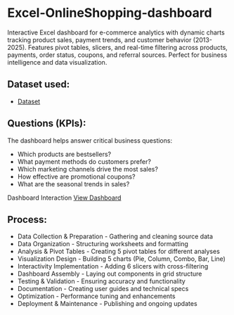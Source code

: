 # Excel-OnlineShopping-dashboard
Interactive Excel dashboard for e-commerce analytics with dynamic charts tracking product sales, payment trends, and customer behavior (2013-2025). Features pivot tables, slicers, and real-time filtering across products, payments, order status, coupons, and referral sources. Perfect for business intelligence and data visualization.

## Dataset used:
- <a href="https://github.com/pavankumarsiga088-max/Excel-OnlineShopping-dashboard/blob/main/Online-Store-Orders(Dashboard).xlsx">Dataset</a>

## Questions (KPIs):
The dashboard helps answer critical business questions:

- Which products are bestsellers?
- What payment methods do customers prefer?
- Which marketing channels drive the most sales?
- How effective are promotional coupons?
- What are the seasonal trends in sales?

Dashboard Interaction <a href="https://github.com/pavankumarsiga088-max/Excel-OnlineShopping-dashboard/blob/main/Screenshot%202025-10-20%20232907.png">View Dashboard</a>

## Process:
- Data Collection & Preparation - Gathering and cleaning source data
- Data Organization - Structuring worksheets and formatting
- Analysis & Pivot Tables - Creating 5 pivot tables for different analyses
- Visualization Design - Building 5 charts (Pie, Column, Combo, Bar, Line)
- Interactivity Implementation - Adding 6 slicers with cross-filtering
- Dashboard Assembly - Laying out components in grid structure
- Testing & Validation - Ensuring accuracy and functionality
- Documentation - Creating user guides and technical specs
- Optimization - Performance tuning and enhancements
- Deployment & Maintenance - Publishing and ongoing updates

